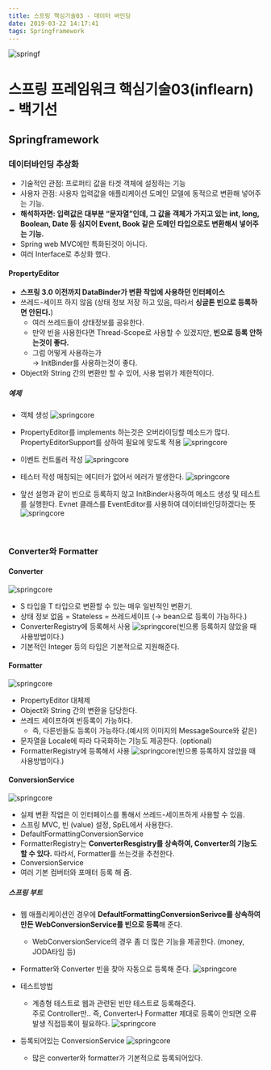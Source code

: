 ```yaml
---
title: 스프링 핵심기술03 - 데이터 바인딩
date: 2019-03-22 14:17:41
tags: Springframework
---
```

![springf](/images/springframwork-logo.png)
# 스프링 프레임워크 핵심기술03(inflearn) - 백기선 
## Springframework

### 데이터바인딩 추상화
- 기술적인 관점: 프로퍼티 값을 타겟 객체에 설정하는 기능
- 사용자 관점: 사용자 입력값을 애플리케이션 도메인 모델에 동적으로 변환해 넣어주는 기능.
- **해석하자면: 입력값은 대부분 “문자열”인데, 그 값을 객체가 가지고 있는 int, long, Boolean, Date 등 심지어 Event, Book 같은 도메인 타입으로도 변환해서 넣어주는 기능.**
- Spring web MVC에만 특화된것이 아니다.
- 여러 Interface로 추상화 했다.
 
#### PropertyEditor

- **스프링 3.0 이전까지 DataBinder가 변환 작업에 사용하던 인터페이스**
- 쓰레드-세이프 하지 않음 (상태 정보 저장 하고 있음, 따라서 **싱글톤 빈으로 등록하면 안된다.**)
    - 여러 쓰레드들이 상태정보를 공유한다.
    - 만약 빈을 사용한다면 Thread-Scope로 사용할 수 있겠지만, **빈으로 등록 안하는것이 좋다.**   
    - 그럼 어떻게 사용하는가   
    → InitBinder를 사용하는것이 좋다.
- Object와 String 간의 변환만 할 수 있어, 사용 범위가 제한적이다.

##### 예제
- 객체 생성
![springcore](/images/springc/springcore03-01.png)

- PropertyEditor를 implements 하는것은  오버라이딩할 메소드가 많다.      
PropertyEditorSupport를 상하여 필요에 맞도록 적용
![springcore](/images/springc/springcore03-02.png)

- 이벤트 컨트롤러 작성
![springcore](/images/springc/springcore03-03.png)

- 테스터 작성
매칭되는 에디터가 없어서 에러가 발생한다. 
![springcore](/images/springc/springcore03-04.png)

- 앞선 설명과 같이 빈으로 등록하지 않고 InitBinder사용하여 메소드 생성 및 테스트를 실행한다.
Evnet 클래스를 EventEditor를 사용하여 데이터바인딩하겠다는 뜻
![springcore](/images/springc/springcore03-05.png)
<br>

### Converter와 Formatter
#### Converter
![springcore](/images/springc/springcore03-06.png)
- S 타입을 T 타입으로 변환할 수 있는 매우 일반적인 변환기.
- 상태 정보 없음 = Stateless = 쓰레드세이프 (→ bean으로 등록이 가능하다.)
- ConverterRegistry에 등록해서 사용
![springcore](/images/springc/springcore03-07.png)(빈으롱 등록하지 않았을 때 사용방법이다.)
- 기본적인 Integer 등의 타입은 기본적으로 지원해준다.

#### Formatter
![springcore](/images/springc/springcore03-08.png)
- PropertyEditor 대체제
- Object와 String 간의 변환을 담당한다.
- 쓰레드 세이프하여 빈등록이 가능하다.
    - 즉, 다른빈들도 등록이 가능하다.(예시의 이미지의 MessageSource와 같은) 
- 문자열을 Locale에 따라 다국화하는 기능도 제공한다. (optional)
- FormatterRegistry에 등록해서 사용
![springcore](/images/springc/springcore03-09.png)(빈으롱 등록하지 않았을 때 사용방법이다.)

#### ConversionService
![springcore](/images/springc/springcore03-10.png)

- 실제 변환 작업은 이 인터페이스를 통해서 쓰레드-세이프하게 사용할 수 있음.
- 스프링 MVC, 빈 (value) 설정, SpEL에서 사용한다.
- DefaultFormattingConversionService
- FormatterRegistry는 **ConverterResgistry를 상속하여, Converter의 기능도 할 수 있다.**
따라서, Formatter를 쓰는것을 추천한다.
- ConversionService
- 여러 기본 컴버터와 포매터 등록 해 줌.

##### 스프링 부트
- 웹 애플리케이션인 경우에 **DefaultFormattingConversionSerivce를 상속하여 만든 WebConversionService를 빈으로 등록**해 준다.
    - WebConversionService의 경우 좀 더 많은 기능을 제공한다. (money, JODA타임 등)
- Formatter와 Converter 빈을 찾아 자동으로 등록해 준다.
![springcore](/images/springc/springcore03-11.png)

- 테스트방법
    - 계층형 테스트로 웹과 관련된 빈만 테스트로 등록해준다.   
    주로 Controller만.. 즉, Converter나 Formatter 제대로 등록이 안되면 오류발생
    직접등록이 필요하다.
    ![springcore](/images/springc/springcore03-12.png)
- 등록되어있는 ConversionService
    ![springcore](/images/springc/springcore03-13.png)
    - 많은 converter와 formatter가 기본적으로 등록되어있다.
<br><br>    
